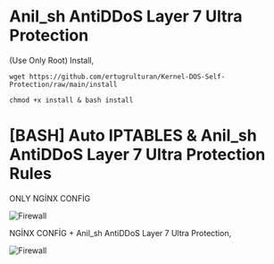 # Anil_sh AntiDDoS Layer 7 Ultra Protection
(Use Only Root) Install,
```
wget https://github.com/ertugrulturan/Kernel-DOS-Self-Protection/raw/main/install
```
```
chmod +x install & bash install
```
# [BASH] Auto IPTABLES &amp; Anil_sh AntiDDoS Layer 7 Ultra Protection Rules

ONLY NGİNX CONFİG

![Firewall](https://cdn.discordapp.com/attachments/786218108775956492/803693313026555904/Screenshot_11.png)

NGİNX CONFİG + Anil_sh AntiDDoS Layer 7 Ultra Protection,

![Firewall](https://cdn.discordapp.com/attachments/786218108775956492/803693472233160734/Screenshot_12.png)

